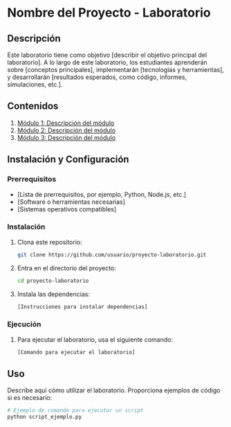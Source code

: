 # Nombre del Proyecto - Laboratorio

## Descripción

Este laboratorio tiene como objetivo [describir el objetivo principal del laboratorio]. A lo largo de este laboratorio, los estudiantes aprenderán sobre [conceptos principales], implementarán [tecnologías y herramientas], y desarrollarán [resultados esperados, como código, informes, simulaciones, etc.].

## Contenidos

1. [Módulo 1: Descripción del módulo](#módulo-1)
2. [Módulo 2: Descripción del módulo](#módulo-2)
3. [Módulo 3: Descripción del módulo](#módulo-3)

## Instalación y Configuración

### Prerrequisitos

- [Lista de prerrequisitos, por ejemplo, Python, Node.js, etc.]
- [Software o herramientas necesarias]
- [Sistemas operativos compatibles]

### Instalación

1. Clona este repositorio:
    ```bash
    git clone https://github.com/usuario/proyecto-laboratorio.git
    ```
2. Entra en el directorio del proyecto:
    ```bash
    cd proyecto-laboratorio
    ```
3. Instala las dependencias:
    ```bash
    [Instrucciones para instalar dependencias]
    ```

### Ejecución

1. Para ejecutar el laboratorio, usa el siguiente comando:
    ```bash
    [Comando para ejecutar el laboratorio]
    ```

## Uso

Describe aquí cómo utilizar el laboratorio. Proporciona ejemplos de código si es necesario:

```bash
# Ejemplo de comando para ejecutar un script
python script_ejemplo.py
